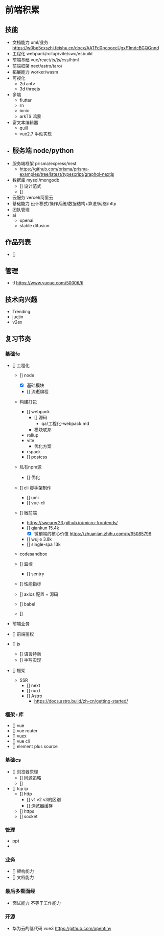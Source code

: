 # 前端积累

## 技能
- 文档能力 uml/业务
  https://w0be5cxszhi.feishu.cn/docx/AATFd0pcooccUgxF1mdcBGQGnnd
- 工程化 webpack/rollup/vite/swc/esbuild
- 前端基础 vue/react/ts/js/css/html
- 前端框架 next/astro/taro/
- 拓展能力 worker/wasm
- 可视化
  - 2d antv 
  - 3d threejs
- 多端
  - flutter
  - rn
  - ionic
  - arkTS 鸿蒙
- 富文本编辑器
  - quill 
  - vue2.7 手动实现
- 服务端  node/python
  - 
- 服务端框架 prisma/express/nest
  - https://github.com/prisma/prisma-examples/tree/latest/typescript/graphql-nextjs
- 数据库 mysql/mongodb
  - [] 设计范式
  - []
- 云服务  vercel/阿里云
- 基础能力 设计模式/操作系统/数据结构+算法/网络/http
- 团队管理
- ai 
  - openai 
  - stable difusion

## 作品列表
- []

## 管理
- tl  https://www.yuque.com/5000tl/tl

## 技术向兴趣
- Trending
- juejin
- v2ex


## 复习节奏

### 基础fe
- [] 工程化   
  - [] node
    - [x]  基础模块
    - [] 流逝编程
  - 构建打包
    - [] webpack 
      - [] 源码
        - qa/工程化-webpack.md
      - 模块联邦
    - rollup
    - vite
      - 优化方案
    - rspack
    - [] postcss
  - 私有npm源 
    - [] 优化
  - [] cli 脚手架制作
    - [] umi
    - [] vue-cli
  - [] 微前端
    - https://swearer23.github.io/micro-frontends/
    - [] qiankun   15.4k
      - [x] 微前端的核心价值 https://zhuanlan.zhihu.com/p/95085796
    - [] wujie    3.8k  
    - [] single-spa  13k
  - codesandbox
  - [] 监控
     - [] sentry

  - [] 性能指标
  - [] axios 配置 + 源码
  - [] babel 
  - [] 
- 前端业务
 - [] 前端鉴权
- [] js 
  - []  语言特新
  - [] 手写实现
 
- [] 框架
  - SSR 
    - [] next
    - [] nuxt
    - [] Astro
      - https://docs.astro.build/zh-cn/getting-started/
### 框架+库
- [] vue
- [] vue router
- [] vuex 
- [] vue cli
- [] element plus source

### 基础cs
- [] 浏览器原理
  - [] 同源策略
  - [] 
- [] tcp ip
  - [] http
    - [] v1 v2 v3的区别
    - [] 浏览器缓存
  - [] https
  - [] socket

### 管理
  - ppt
  - 

### 业务
  - [] 架构能力 
  - [] 文档能力

### 最后多看面经
  - 面试能力 不等于工作能力
  
### 开源
 - 华为云的低代码 vue3 https://github.com/opentiny
